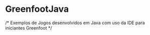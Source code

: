 # GreenfootJava
/* Exemplos de Jogos desenvolvidos em Java com uso da IDE para iniciantes Greenfoot */
